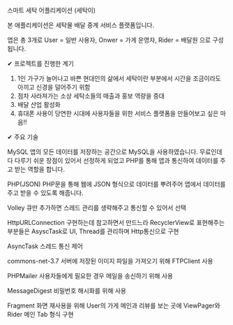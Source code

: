 스마트 세탁 어플리케이션 (세탁이)

본 애플리케이션은 세탁물 배달 중계 서비스 플랫폼입니다.

앱은 총 3개로 User = 일반 사용자, Onwer = 가게 운영자, Rider = 배달원 으로 구성됩니다.

✔ 프로젝트를 진행한 계기

1. 1인 가구가 늘어나고 바쁜 현대인의 삶에서 세탁이란 부분에서 시간을 조금이라도 아끼고 신경을 덜어주기 위함
2. 점차 사라져가는 소상 세탁소들의 매출과 홍보 역량을 증대
3. 배달 산업 활성화
4. 휴대폰 사용이 당연한 시대에 사용자들을 위한 서비스 플랫폼을 만들어보고 싶은 마음!!

✔ 주요 기술

MySQL
앱의 모든 데이터를 저장하는 공간으로 MySQL을 사용하였습니다. 무료인데다 다루기 쉬운 장점이 있어서 선정하게 되었고 PHP를 통해 앱과 통신하여 데이터를 주고 받는 역할을 합니다.

PHP(JSON)
PHP문을 통해 웹에 JSON 형식으로 데이터를 뿌려주어 앱에서 데이터를 주고 받을 수 있도록 해줍니다.

Volley
큐만 추가하면 스레드 관리를 생략해주고 통신할 수 있어서 선택

HttpURLConnection
구현하는데 참고하면서 만드느라 RecyclerView로 표현해주는 부분들은 AsyscTask로 UI, Thread를 관리하며 Http통신으로 구현

AsyncTask
스레드 통신 제어

commons-net-3.7
서버에 저장된 이미지 파일을 가져오기 위해 FTPClient 사용

PHPMailer
사용자들에게 필요한 경우 메일을 송신하기 위해 사용

MessageDigest
비밀번호 해시화를 위해 사용

Fragment
화면 재사용을 위해 User의 가게 메인과 리뷰를 보는 곳에 ViewPager와 Rider 메인 Tab 형식 구현


